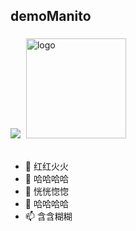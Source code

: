 ## demoManito
<img src="https://wakatime.com/badge/user/2b8721ce-129f-413a-8c60-69d3022357a9.svg" />

<img src="https://github-readme-stats.vercel.app/api?username=demoManito&show_icons=true&theme=radical" alt="logo" height="160" style="margin: 5px; margin-bottom: 20px;" />

- 👋 红红火火
- 👀 哈哈哈哈
- 🌱 恍恍惚惚
- 💞️ 哈哈哈哈
- 📫 含含糊糊

<!---
demoManito/demoManito is a ✨ special ✨ repository because its `README.md` (this file) appears on your GitHub profile.
You can click the Preview link to take a look at your changes.
--->
